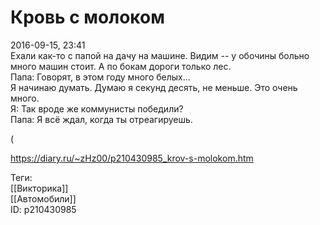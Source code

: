 Кровь с молоком
================

   
 2016-09-15, 23:41   
  Ехали как-то с папой на дачу на машине. Видим -- у обочины больно много машин стоит. А по бокам дороги только лес.   
 Папа: Говорят, в этом году много белых...   
 Я начинаю думать. Думаю я секунд десять, не меньше. Это очень много.   
 Я: Так вроде же коммунисты победили?   
 Папа: Я всё ждал, когда ты отреагируешь.   
   
 (   
    
 <https://diary.ru/~zHz00/p210430985_krov-s-molokom.htm>   
   
 Теги:   
 [[Викторика]]   
 [[Автомобили]]   
 ID: p210430985